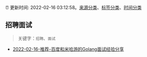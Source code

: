 :alarm_clock: 更新时间: 2022-02-16 03:12:58。[来源分类](../README.md)、[标签分类](../TAGS.md)、[时间分类](../TIMELINE.md)

## 招聘面试


> 关键字：`招聘`、`面试`



- [2022-02-16-推荐-百度和米哈游的Golang面试经验分享](https://toutiao.io/k/q0sox0k) 